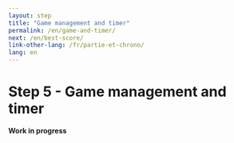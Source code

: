 ```yaml
---
layout: step
title: "Game management and timer"
permalink: /en/game-and-timer/
next: /en/best-score/
link-other-lang: /fr/partie-et-chrono/
lang: en
---
```


# Step 5 - Game management and timer

**Work in progress**

